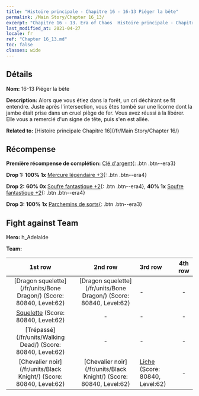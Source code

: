 ```yaml
---
title: "Histoire principale - Chapitre 16 - 16-13 Piéger la bête"
permalink: /Main Story/Chapter 16_13/
excerpt: "Chapitre 16 - 13. Era of Chaos  Histoire principale - Chapitre 16_13. 16-13 Piéger la bête"
last_modified_at: 2021-04-27
locale: fr
ref: "Chapter 16_13.md"
toc: false
classes: wide
---
```


## Détails

 **Nom:** 16-13 Piéger la bête

 **Description:** Alors que vous étiez dans la forêt, un cri déchirant se fit entendre. Juste après l'intersection, vous êtes tombé sur une licorne dont la jambe était prise dans un cruel piège de fer. Vous avez réussi à la libérer. Elle vous a remercié d'un signe de tête, puis s'en est allée.

 **Related to:** [Histoire principale Chapitre 16](/fr/Main Story/Chapter 16/)

## Récompense

 **Première récompense de complétion:** [Clé d'argent](/ItemsFR/con_693/){: .btn .btn--era3}

 **Drop 1:** **100% 1x** [Mercure légendaire +3](/ItemsFR/mat_56/){: .btn .btn--era4}

 **Drop 2:** **60% 0x** [Soufre fantastique +2](/ItemsFR/mat_50/){: .btn .btn--era4}, **40% 1x** [Soufre fantastique +2](/ItemsFR/mat_50/){: .btn .btn--era4}

 **Drop 3:** **100% 1x** [Parchemins de sorts](/ItemsFR/con_694/){: .btn .btn--era3}


## Fight against Team
 **Hero:** h_Adelaide

 **Team:**


  | 1st row | 2nd row | 3rd row | 4th row |
  |:----:|:----:|:----|:----:|
  | [Dragon squelette](/fr/units/Bone Dragon/) (Score: 80840, Level:62)  | [Dragon squelette](/fr/units/Bone Dragon/) (Score: 80840, Level:62)  | - | - |
  | [Squelette](/fr/units/Skeleton/) (Score: 80840, Level:62)  | - | - | - |
  | [Trépassé](/fr/units/Walking Dead/) (Score: 80840, Level:62)  | - | - | - |
  | [Chevalier noir](/fr/units/Black Knight/) (Score: 80840, Level:62)  | [Chevalier noir](/fr/units/Black Knight/) (Score: 80840, Level:62)  | [Liche](/fr/units/Lich/) (Score: 80840, Level:62)  | - |


